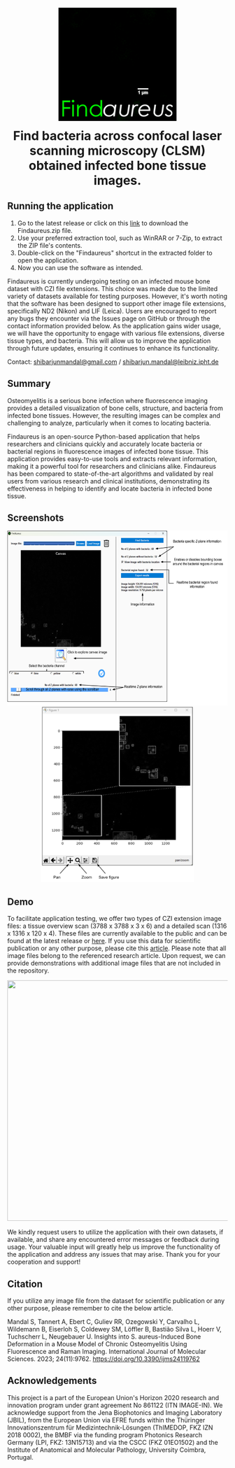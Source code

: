 <p align="center">
<img src = "https://github.com/shibarjun/Findaureus/blob/main/Images/Findaureus_icon_readme.gif" />
</p>

<h1 align="center" style="margin-top: 0px;">Find bacteria across confocal laser scanning microscopy (CLSM) obtained infected bone tissue images.</h1>


## Running the application

1. Go to the latest release or click on this [link](https://github.com/shibarjun/Findaureus/releases/download/untagged-9eee0dd3fb29d6cdb9d4/Findaureus.zip) to download the Findaureus.zip file.
2. Use your preferred extraction tool, such as WinRAR or 7-Zip, to extract the ZIP file's contents.
3. Double-click on the "Findaureus" shortcut in the extracted folder to open the application.
4. Now you can use the software as intended.

Findaureus is currently undergoing testing on an infected mouse bone dataset with CZI file extensions. This choice was made due to the limited variety of datasets available for testing purposes. However, it's worth noting that the software has been designed to support other image file extensions, specifically ND2 (Nikon) and LIF (Leica). Users are encouraged to report any bugs they encounter via the Issues page on GitHub or through the contact information provided below. As the application gains wider usage, we will have the opportunity to engage with various file extensions, diverse tissue types, and bacteria. This will allow us to improve the application through future updates, ensuring it continues to enhance its functionality.

Contact: shibarjunmandal@gmail.com / shibarjun.mandal@leibniz.ipht.de

## Summary

Osteomyelitis is a serious bone infection where fluorescence imaging provides a detailed visualization of bone cells, structure, and bacteria from infected bone tissues. However, the resulting images can be complex and challenging to analyze, particularly when it comes to locating bacteria. 

Findaureus is an open-source Python-based application that helps researchers and clinicians quickly and accurately locate bacteria or bacterial regions in fluorescence images of infected bone tissue. This application provides easy-to-use tools and extracts relevant information, making it a powerful tool for researchers and clinicians alike. Findaureus has been compared to state-of-the-art algorithms and validated by real users from various research and clinical institutions, demonstrating its effectiveness in helping to identify and locate bacteria in infected bone tissue. 

## Screenshots

<p align="center">
<img src = "https://github.com/shibarjun/Findaureus/blob/main/Images/Screenshot_1.png" width="550" height="400" /><img src = "https://github.com/shibarjun/Findaureus/blob/main/Images/Screenshot_2.png" width="350" height="400" />   
</p>

## Demo

To facilitate application testing, we offer two types of CZI extension image files: a tissue overview scan (3788 x 3788 x 3 x 6) and a detailed scan (1316 x 1316 x 120 x 4). These files are currently available to the public and can be found at the latest release or [here](https://github.com/shibarjun/Findaureus/releases/download/untagged-9eee0dd3fb29d6cdb9d4/Dataset.zip). If you use this data for scientific publication or any other purpose, please cite this [article](https://www.mdpi.com/1422-0067/24/11/9762). Please note that all image files belong to the referenced research article. Upon request, we can provide demonstrations with additional image files that are not included in the repository.

<p align="center">
<img src = "https://github.com/shibarjun/FindAureus/blob/main/Images/Findaureus_Demo.gif" width="600" height="550" />   
</p>

We kindly request users to utilize the application with their own datasets, if available, and share any encountered error messages or feedback during usage. Your valuable input will greatly help us improve the functionality of the application and address any issues that may arise. Thank you for your cooperation and support!

## Citation
If you utilize any image file from the dataset for scientific publication or any other purpose, please remember to cite the below article.

Mandal S, Tannert A, Ebert C, Guliev RR, Ozegowski Y, Carvalho L, Wildemann B, Eiserloh S, Coldewey SM, Löffler B, Bastião Silva L, Hoerr V, Tuchscherr L, Neugebauer U. Insights into S. aureus-Induced Bone Deformation in a Mouse Model of Chronic Osteomyelitis Using Fluorescence and Raman Imaging. International Journal of Molecular Sciences. 2023; 24(11):9762. https://doi.org/10.3390/ijms24119762

## Acknowledgements

This project is a part of the European Union's Horizon 2020 research and innovation program under grant agreement No 861122 (ITN IMAGE-IN). We acknowledge support from the Jena Biophotonics and Imaging Laboratory (JBIL), from the European Union via EFRE funds within the Thüringer Innovationszentrum für Medizintechnik-Lösungen (ThIMEDOP, FKZ IZN 2018 0002), the BMBF via the funding program Photonics Research Germany (LPI, FKZ: 13N15713) and via the CSCC (FKZ 01EO1502) and the Institute of Anatomical and Molecular Pathology, University Coimbra, Portugal.
